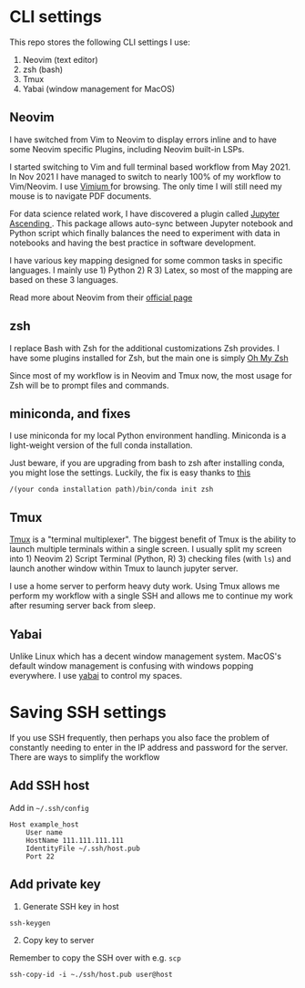 # CLI settings

This repo stores the following CLI settings I use:

1. Neovim (text editor)
2. zsh (bash)
3. Tmux
4. Yabai (window management for MacOS)

## Neovim

I have switched from Vim to Neovim to display
errors inline and to have some Neovim specific
Plugins, including Neovim built-in LSPs.

I started switching to Vim and full terminal based
workflow from May 2021. In Nov 2021 I have managed
to switch to nearly 100% of my workflow to
Vim/Neovim. I use
[ Vimium ]( https://chrome.google.com/webstore/detail/vimium/dbepggeogbaibhgnhhndojpepiihcmeb?hl=en )
for browsing. The only time I will still need my
mouse is to navigate PDF documents.

For data science related work, I have discovered a
plugin called [ Jupyter Ascending ]( https://github.com/untitled-ai/jupyter_ascending.vim
        ).
This package allows auto-sync between Jupyter
notebook and Python script which finally balances
the need to experiment with data in notebooks and
having the best practice in software development.

I have various key mapping designed for some
common tasks in specific languages.
I mainly use 1) Python 2) R 3) Latex, so most of
the mapping are based on these 3 languages.

Read more about Neovim from their [ official
page ]( https://neovim.io/ )

## zsh

I replace Bash with Zsh for the additional
customizations Zsh provides.
I have some plugins installed for Zsh, but the
main one is simply [ Oh My Zsh ]( https://ohmyz.sh/ )

Since most of my workflow is in Neovim and Tmux
now, the most usage for Zsh will be to prompt
files and commands.

## miniconda, and fixes

I use miniconda for my local Python environment
handling. 
Miniconda is a light-weight version of the full
conda installation.

Just beware, if you are upgrading from bash to zsh after installing conda, you might lose the settings.
Luckily, the fix is easy thanks to [this](https://stackoverflow.com/questions/40370467/anaconda-not-found-in-zsh)

```
/(your conda installation path)/bin/conda init zsh
```

## Tmux

[Tmux](https://github.com/tmux/tmux) is a
"terminal multiplexer". The biggest benefit of
Tmux is the ability to launch multiple terminals
within a single screen. I usually split my screen
into 1) Neovim 2) Script Terminal (Python, R) 3)
checking files (with `ls`) and launch another
window within Tmux to launch jupyter server.

I use a home server to perform heavy duty work.
Using Tmux allows me perform my workflow with a
single SSH and allows me to continue my work after
resuming server back from sleep.

## Yabai

Unlike Linux which has a decent window management
system. MacOS's default window management is
confusing with windows popping everywhere. I use
[yabai](https://github.com/koekeishiya/yabai) to
control my spaces.

# Saving SSH settings

If you use SSH frequently, then perhaps you also
face the problem of constantly needing to enter in
the IP address and password for the server. There
are ways to simplify the workflow


## Add SSH host

Add in `~/.ssh/config`

```
Host example_host
    User name
    HostName 111.111.111.111
    IdentityFile ~/.ssh/host.pub
    Port 22
```

## Add private key

1. Generate SSH key in host

```
ssh-keygen
```

2. Copy key to server

Remember to copy the SSH over with e.g. `scp`

```
ssh-copy-id -i ~./ssh/host.pub user@host
```
